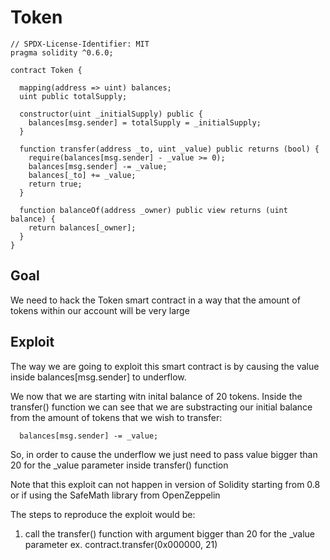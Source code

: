 # Token

```
// SPDX-License-Identifier: MIT
pragma solidity ^0.6.0;

contract Token {

  mapping(address => uint) balances;
  uint public totalSupply;

  constructor(uint _initialSupply) public {
    balances[msg.sender] = totalSupply = _initialSupply;
  }

  function transfer(address _to, uint _value) public returns (bool) {
    require(balances[msg.sender] - _value >= 0);
    balances[msg.sender] -= _value;
    balances[_to] += _value;
    return true;
  }

  function balanceOf(address _owner) public view returns (uint balance) {
    return balances[_owner];
  }
}
```

## Goal

We need to hack the Token smart contract in a way that the amount of tokens within our account will be very large

## Exploit

The way we are going to exploit this smart contract is by causing the value inside balances[msg.sender] to underflow.

We now that we are starting witn inital balance of 20 tokens. Inside the transfer() function we can see that we are substracting our initial balance from the amount of tokens that we wish to transfer:

```
  balances[msg.sender] -= _value;
```

So, in order to cause the underflow we just need to pass value bigger than 20 for the _value parameter inside transfer() function

Note that this exploit can not happen in version of Solidity starting from 0.8 or if using the SafeMath library from OpenZeppelin

The steps to reproduce the exploit would be:

1. call the transfer() function with argument bigger than 20 for the _value parameter ex. contract.transfer(0x000000, 21)